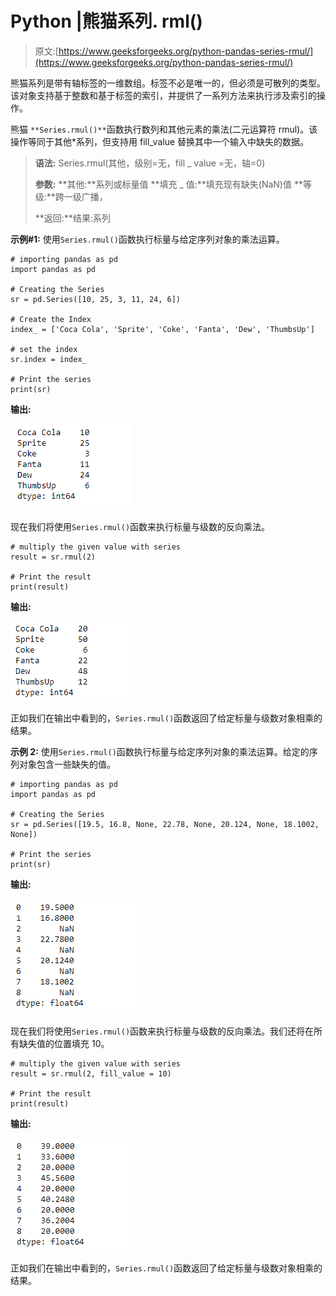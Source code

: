 # Python |熊猫系列. rml()

> 原文:[https://www.geeksforgeeks.org/python-pandas-series-rmul/](https://www.geeksforgeeks.org/python-pandas-series-rmul/)

熊猫系列是带有轴标签的一维数组。标签不必是唯一的，但必须是可散列的类型。该对象支持基于整数和基于标签的索引，并提供了一系列方法来执行涉及索引的操作。

熊猫 `**Series.rmul()**`函数执行数列和其他元素的乘法(二元运算符 rmul)。该操作等同于其他*系列，但支持用 fill_value 替换其中一个输入中缺失的数据。

> **语法:** Series.rmul(其他，级别=无，fill _ value =无，轴=0)
> 
> **参数:**
> **其他:**系列或标量值
> **填充 _ 值:**填充现有缺失(NaN)值
> **等级:**跨一级广播，
> 
> **返回:**结果:系列

**示例#1:** 使用`Series.rmul()`函数执行标量与给定序列对象的乘法运算。

```
# importing pandas as pd
import pandas as pd

# Creating the Series
sr = pd.Series([10, 25, 3, 11, 24, 6])

# Create the Index
index_ = ['Coca Cola', 'Sprite', 'Coke', 'Fanta', 'Dew', 'ThumbsUp']

# set the index
sr.index = index_

# Print the series
print(sr)
```

**输出:**

![](img/dab04769c1239f7411b50876f1fa5e58.png)

现在我们将使用`Series.rmul()`函数来执行标量与级数的反向乘法。

```
# multiply the given value with series
result = sr.rmul(2)

# Print the result
print(result)
```

**输出:**

![](img/7252d650729b38048e38a8dbf35368a3.png)

正如我们在输出中看到的，`Series.rmul()`函数返回了给定标量与级数对象相乘的结果。

**示例 2:** 使用`Series.rmul()`函数执行标量与给定序列对象的乘法运算。给定的序列对象包含一些缺失的值。

```
# importing pandas as pd
import pandas as pd

# Creating the Series
sr = pd.Series([19.5, 16.8, None, 22.78, None, 20.124, None, 18.1002, None])

# Print the series
print(sr)
```

**输出:**

![](img/c138b3dfc592caf9841b8cf3acb6efb0.png)

现在我们将使用`Series.rmul()`函数来执行标量与级数的反向乘法。我们还将在所有缺失值的位置填充 10。

```
# multiply the given value with series
result = sr.rmul(2, fill_value = 10)

# Print the result
print(result)
```

**输出:**

![](img/cb8876fb6110dfe1f9e38d899688a13a.png)

正如我们在输出中看到的，`Series.rmul()`函数返回了给定标量与级数对象相乘的结果。
